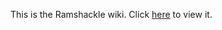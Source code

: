 This is the Ramshackle wiki. Click [here](https://github.com/Sterikworks/Ramshackle-Wiki/wiki) to view it.
